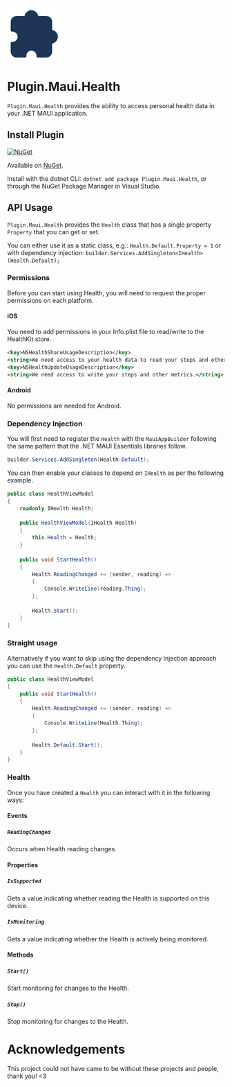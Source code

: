 <!-- 
Everything in here is of course optional. If you want to add/remove something, absolutely do so as you see fit.
This example README has some dummy APIs you'll need to replace and only acts as a placeholder for some inspiration that you can fill in with your own functionalities.
-->
![](nuget.png)
# Plugin.Maui.Health

`Plugin.Maui.Health` provides the ability to access personal health data in your .NET MAUI application.

## Install Plugin

[![NuGet](https://img.shields.io/nuget/v/Plugin.Maui.Health.svg?label=NuGet)](https://www.nuget.org/packages/Plugin.Maui.Health/)

Available on [NuGet](http://www.nuget.org/packages/Plugin.Maui.Health).

Install with the dotnet CLI: `dotnet add package Plugin.Maui.Health`, or through the NuGet Package Manager in Visual Studio.

## API Usage

`Plugin.Maui.Health` provides the `Health` class that has a single property `Property` that you can get or set.

You can either use it as a static class, e.g.: `Health.Default.Property = 1` or with dependency injection: `builder.Services.AddSingleton<IHealth>(Health.Default);`

### Permissions

Before you can start using Health, you will need to request the proper permissions on each platform.

#### iOS

You need to add permissions in your Info.plist file to read/write to the HealthKit store.

```xml
<key>NSHealthShareUsageDescription</key>
<string>We need access to your health data to read your steps and other metrics.</string>
<key>NSHealthUpdateUsageDescription</key>
<string>We need access to write your steps and other metrics.</string>
````



#### Android

No permissions are needed for Android.

### Dependency Injection

You will first need to register the `Health` with the `MauiAppBuilder` following the same pattern that the .NET MAUI Essentials libraries follow.

```csharp
builder.Services.AddSingleton(Health.Default);
```

You can then enable your classes to depend on `IHealth` as per the following example.

```csharp
public class HealthViewModel
{
    readonly IHealth Health;

    public HealthViewModel(IHealth Health)
    {
        this.Health = Health;
    }

    public void StartHealth()
    {
        Health.ReadingChanged += (sender, reading) =>
        {
            Console.WriteLine(reading.Thing);
        };

        Health.Start();
    }
}
```

### Straight usage

Alternatively if you want to skip using the dependency injection approach you can use the `Health.Default` property.

```csharp
public class HealthViewModel
{
    public void StartHealth()
    {
        Health.ReadingChanged += (sender, reading) =>
        {
            Console.WriteLine(Health.Thing);
        };

        Health.Default.Start();
    }
}
```

### Health

Once you have created a `Health` you can interact with it in the following ways:

#### Events

##### `ReadingChanged`

Occurs when Health reading changes.

#### Properties

##### `IsSupported`

Gets a value indicating whether reading the Health is supported on this device.

##### `IsMonitoring`

Gets a value indicating whether the Health is actively being monitored.

#### Methods

##### `Start()`

Start monitoring for changes to the Health.

##### `Stop()`

Stop monitoring for changes to the Health.

# Acknowledgements

This project could not have came to be without these projects and people, thank you! <3
